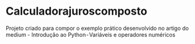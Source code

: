 # Calculadorajuroscomposto
Projeto criado para compor o exemplo prático desenvolvido no artigo do medium - Introdução ao Python - Variáveis e operadores numéricos
